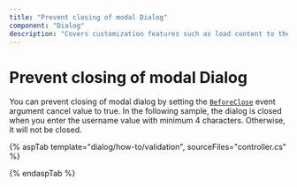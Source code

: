 ```yaml
---
title: "Prevent closing of modal Dialog"
component: "Dialog"
description: "Covers customization features such as load content to the dialog from external sources, built-in alert, and confirmation model dialog."
---
```


# Prevent closing of modal Dialog

You can prevent closing of modal dialog by setting the [`BeforeClose`](https://help.syncfusion.com/cr/aspnetcore-js2/Syncfusion.EJ2.Popups.Dialog.html#Syncfusion_EJ2_Popups_Dialog_BeforeClose) event argument cancel value to true.
In the following sample, the dialog is closed when you enter the username value with minimum 4 characters. Otherwise, it will not be closed.

{% aspTab template="dialog/how-to/validation", sourceFiles="controller.cs" %}

{% endaspTab %}